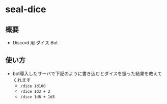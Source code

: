 # seal-dice

## 概要

- Discord 用 ダイス Bot

## 使い方

- bot導入したサーバで下記のように書き込むとダイスを振った結果を教えてくれます
  - `/dice 1d100`
  - `/dice 1d3 + 2`
  - `/dice 1d6 + 1d3`
